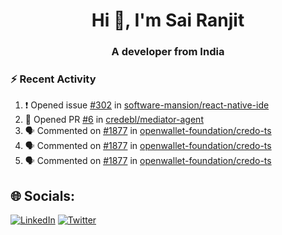 <h1 align="center">Hi 👋, I'm Sai Ranjit</h1>
<h3 align="center">A developer from India</h3>

### :zap: Recent Activity

<!--START_SECTION:activity-->
1. ❗ Opened issue [#302](https://github.com/software-mansion/react-native-ide/issues/302) in [software-mansion/react-native-ide](https://github.com/software-mansion/react-native-ide)
2. 💪 Opened PR [#6](https://github.com/credebl/mediator-agent/pull/6) in [credebl/mediator-agent](https://github.com/credebl/mediator-agent)
3. 🗣 Commented on [#1877](https://github.com/openwallet-foundation/credo-ts/issues/1877#issuecomment-2129218025) in [openwallet-foundation/credo-ts](https://github.com/openwallet-foundation/credo-ts)
4. 🗣 Commented on [#1877](https://github.com/openwallet-foundation/credo-ts/issues/1877#issuecomment-2129201965) in [openwallet-foundation/credo-ts](https://github.com/openwallet-foundation/credo-ts)
5. 🗣 Commented on [#1877](https://github.com/openwallet-foundation/credo-ts/issues/1877#issuecomment-2129185963) in [openwallet-foundation/credo-ts](https://github.com/openwallet-foundation/credo-ts)
<!--END_SECTION:activity-->

## 🌐 Socials:
[![LinkedIn](https://img.shields.io/badge/LinkedIn-%230077B5.svg?logo=linkedin&logoColor=white)](https://linkedin.com/in/sairanjit) [![Twitter](https://img.shields.io/badge/Twitter-%231DA1F2.svg?logo=Twitter&logoColor=white)](https://twitter.com/sairanjit_) 
